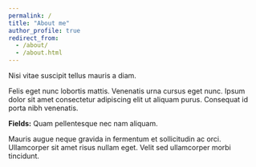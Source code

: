 ```yaml
---
permalink: /
title: "About me"
author_profile: true
redirect_from: 
  - /about/
  - /about.html
---
```


Nisi vitae suscipit tellus mauris a diam.

Felis eget nunc lobortis mattis. Venenatis urna cursus eget nunc. Ipsum dolor sit amet consectetur adipiscing elit ut aliquam purus. Consequat id porta nibh venenatis.

**Fields:** Quam pellentesque nec nam aliquam.

Mauris augue neque gravida in fermentum et sollicitudin ac orci. Ullamcorper sit amet risus nullam eget. Velit sed ullamcorper morbi tincidunt.
